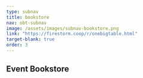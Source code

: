 ```yaml
---
type: subnav
title: bookstore
nav: obt-subnav
image: /assets/images/subnav-bookstore.png
link: "https://firestorm.coop/r/onebigtable.html"
target-blank: true
order: 3
---
```


## Event Bookstore
